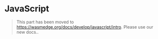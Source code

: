 # JavaScript

> This part has been moved to  <https://wasmedge.org/docs/develop/javascript/intro>. Please use our new docs..
